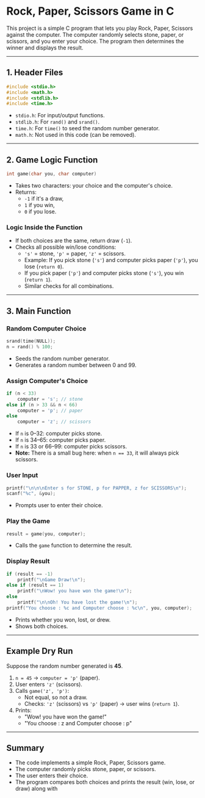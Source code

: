 # Rock, Paper, Scissors Game in C

This project is a simple C program that lets you play Rock, Paper, Scissors against the computer. The computer randomly selects stone, paper, or scissors, and you enter your choice. The program then determines the winner and displays the result.

---

## 1. **Header Files**
```c
#include <stdio.h>
#include <math.h>
#include <stdlib.h>
#include <time.h>
```
- `stdio.h`: For input/output functions.
- `stdlib.h`: For `rand()` and `srand()`.
- `time.h`: For `time()` to seed the random number generator.
- `math.h`: Not used in this code (can be removed).

---

## 2. **Game Logic Function**
```c
int game(char you, char computer)
```
- Takes two characters: your choice and the computer's choice.
- Returns:
  - `-1` if it's a draw,
  - `1` if you win,
  - `0` if you lose.

### **Logic Inside the Function**
- If both choices are the same, return draw (`-1`).
- Checks all possible win/lose conditions:
  - `'s'` = stone, `'p'` = paper, `'z'` = scissors.
  - Example: If you pick stone (`'s'`) and computer picks paper (`'p'`), you lose (`return 0`).
  - If you pick paper (`'p'`) and computer picks stone (`'s'`), you win (`return 1`).
  - Similar checks for all combinations.

---

## 3. **Main Function**
### **Random Computer Choice**
```c
srand(time(NULL));
n = rand() % 100;
```
- Seeds the random number generator.
- Generates a random number between 0 and 99.

### **Assign Computer's Choice**
```c
if (n < 33)
    computer = 's'; // stone
else if (n > 33 && n < 66)
    computer = 'p'; // paper
else
    computer = 'z'; // scissors
```
- If `n` is 0–32: computer picks stone.
- If `n` is 34–65: computer picks paper.
- If `n` is 33 or 66–99: computer picks scissors.
- **Note:** There is a small bug here: when `n == 33`, it will always pick scissors.

### **User Input**
```c
printf("\n\n\nEnter s for STONE, p for PAPPER, z for SCISSORS\n");
scanf("%c", &you);
```
- Prompts user to enter their choice.

### **Play the Game**
```c
result = game(you, computer);
```
- Calls the `game` function to determine the result.

### **Display Result**
```c
if (result == -1)
    printf("\nGame Draw!\n");
else if (result == 1)
    printf("\nWow! you have won the game!\n");
else
    printf("\n\nOh! You have lost the game!\n");
printf("You choose : %c and Computer choose : %c\n", you, computer);
```
- Prints whether you won, lost, or drew.
- Shows both choices.

---

## **Example Dry Run**

Suppose the random number generated is **45**.

1. `n = 45` → `computer = 'p'` (paper).
2. User enters `'z'` (scissors).
3. Calls `game('z', 'p')`:
   - Not equal, so not a draw.
   - Checks: `'z'` (scissors) vs `'p'` (paper) → user wins (`return 1`).
4. Prints:
   - "Wow! you have won the game!"
   - "You choose : z and Computer choose : p"

---

## **Summary**

- The code implements a simple Rock, Paper, Scissors game.
- The computer randomly picks stone, paper, or scissors.
- The user enters their choice.
- The program compares both choices and prints the result (win, lose, or draw) along with